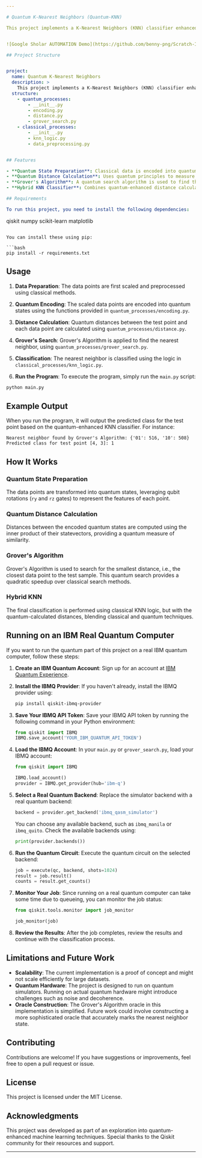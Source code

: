 ```yaml
---

# Quantum K-Nearest Neighbors (Quantum-KNN)

This project implements a K-Nearest Neighbors (KNN) classifier enhanced with quantum computing techniques. The core of the project is a hybrid approach that combines classical machine learning with quantum computing, utilizing Grover's Algorithm for efficient nearest neighbor search.


![Google Sholar AUTOMATION Demo](https://github.com/benny-png/Scratch-Implementation-of-KNN-Algorithm-leveraging-QUANTUM-COMPUTING/blob/main/files/Figure_1.png)

## Project Structure


project:
  name: Quantum K-Nearest Neighbors
  description: >
    This project implements a K-Nearest Neighbors (KNN) classifier enhanced with quantum computing techniques.
  structure:
    - quantum_processes:
        - __init__.py
        - encoding.py
        - distance.py
        - grover_search.py
    - classical_processes:
        - __init__.py
        - knn_logic.py
        - data_preprocessing.py


## Features

- **Quantum State Preparation**: Classical data is encoded into quantum states for distance measurement.
- **Quantum Distance Calculation**: Uses quantum principles to measure the distance between data points.
- **Grover's Algorithm**: A quantum search algorithm is used to find the nearest neighbor, offering a potential speedup over classical methods.
- **Hybrid KNN Classifier**: Combines quantum-enhanced distance calculation with classical KNN classification logic.

## Requirements

To run this project, you need to install the following dependencies:

```
qiskit
numpy
scikit-learn
matplotlib
```

You can install these using pip:

```bash
pip install -r requirements.txt
```

## Usage

1. **Data Preparation**: The data points are first scaled and preprocessed using classical methods.

2. **Quantum Encoding**: The scaled data points are encoded into quantum states using the functions provided in `quantum_processes/encoding.py`.

3. **Distance Calculation**: Quantum distances between the test point and each data point are calculated using `quantum_processes/distance.py`.

4. **Grover's Search**: Grover's Algorithm is applied to find the nearest neighbor, using `quantum_processes/grover_search.py`.

5. **Classification**: The nearest neighbor is classified using the logic in `classical_processes/knn_logic.py`.

6. **Run the Program**: To execute the program, simply run the `main.py` script:

```bash
python main.py
```

## Example Output

When you run the program, it will output the predicted class for the test point based on the quantum-enhanced KNN classifier. For instance:

```
Nearest neighbor found by Grover's Algorithm: {'01': 516, '10': 508}
Predicted class for test point [4, 3]: 1
```

## How It Works

### Quantum State Preparation
The data points are transformed into quantum states, leveraging qubit rotations (`ry` and `rz` gates) to represent the features of each point.

### Quantum Distance Calculation
Distances between the encoded quantum states are computed using the inner product of their statevectors, providing a quantum measure of similarity.

### Grover's Algorithm
Grover's Algorithm is used to search for the smallest distance, i.e., the closest data point to the test sample. This quantum search provides a quadratic speedup over classical search methods.

### Hybrid KNN
The final classification is performed using classical KNN logic, but with the quantum-calculated distances, blending classical and quantum techniques.

## Running on an IBM Real Quantum Computer

If you want to run the quantum part of this project on a real IBM quantum computer, follow these steps:

1. **Create an IBM Quantum Account**: Sign up for an account at [IBM Quantum Experience](https://quantum-computing.ibm.com/).

2. **Install the IBMQ Provider**: If you haven't already, install the IBMQ provider using:

    ```bash
    pip install qiskit-ibmq-provider
    ```

3. **Save Your IBMQ API Token**: Save your IBMQ API token by running the following command in your Python environment:

    ```python
    from qiskit import IBMQ
    IBMQ.save_account('YOUR_IBM_QUANTUM_API_TOKEN')
    ```

4. **Load the IBMQ Account**: In your `main.py` or `grover_search.py`, load your IBMQ account:

    ```python
    from qiskit import IBMQ

    IBMQ.load_account()
    provider = IBMQ.get_provider(hub='ibm-q')
    ```

5. **Select a Real Quantum Backend**: Replace the simulator backend with a real quantum backend:

    ```python
    backend = provider.get_backend('ibmq_qasm_simulator')
    ```

    You can choose any available backend, such as `ibmq_manila` or `ibmq_quito`. Check the available backends using:

    ```python
    print(provider.backends())
    ```

6. **Run the Quantum Circuit**: Execute the quantum circuit on the selected backend:

    ```python
    job = execute(qc, backend, shots=1024)
    result = job.result()
    counts = result.get_counts()
    ```

7. **Monitor Your Job**: Since running on a real quantum computer can take some time due to queueing, you can monitor the job status:

    ```python
    from qiskit.tools.monitor import job_monitor

    job_monitor(job)
    ```

8. **Review the Results**: After the job completes, review the results and continue with the classification process.

## Limitations and Future Work

- **Scalability**: The current implementation is a proof of concept and might not scale efficiently for large datasets.
- **Quantum Hardware**: The project is designed to run on quantum simulators. Running on actual quantum hardware might introduce challenges such as noise and decoherence.
- **Oracle Construction**: The Grover's Algorithm oracle in this implementation is simplified. Future work could involve constructing a more sophisticated oracle that accurately marks the nearest neighbor state.

## Contributing

Contributions are welcome! If you have suggestions or improvements, feel free to open a pull request or issue.

## License

This project is licensed under the MIT License.

## Acknowledgments

This project was developed as part of an exploration into quantum-enhanced machine learning techniques. Special thanks to the Qiskit community for their resources and support.

---
```

